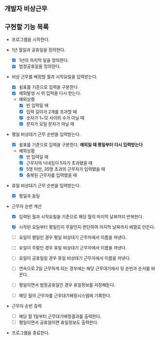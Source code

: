 ## 개발자 비상근무

## 구현할 기능 목록

- 프로그램을 시작한다.

- 1년 월일과 공휴일을 정의한다.
  - [x] 1년의 마지막 일을 정의한다.
  - [x] 법정공휴일을 정의한다.

- 비상 근무를 배정할 월과 시작요일을 입력받는다.
  - [x] 쉼표를 기준으로 입력을 구분한다.
  - [x] 예외발생 시 위 입력을 다시 받는다.
  
  - 예외상황 
    - [x] 빈 입력일 때
    - [x] 입력 길이가 2개를 초과할 때
    - [x] 숫자가 1~12 사이의 수가 아닐 때
    - [x] 문자가 요일 문자가 아닐 때

- 평일 비상대기 근무 순번을 입력받는다.
  - [x] 쉼표를 기준으로 입력을 구분한다.
  **예외일 때 평일부터 다시 입력받는다**
  - 예외상황
    - [x] 빈 입력일 때
    - [x] 근무자의 닉네임이 5자가 초과됐을 때
    - [x] 5명 미만, 35명 초과의 근무자가 입력됐을 때
    - [x] 중복된 근무자를 입력했을 때

- 휴일 비상대기 근무 순번을 입력받는다.
  - [x] 평일과 동일

- 근무자 순번 계산
  - [x] 입력된 월과 시작요일을 기준으로 해당 월의 마지막 날짜까지 반복한다.
  - [x] 시작된 요일부터 평일인지 주말인지 판단하여 마지막 날짜까지 배열로 만든다.
  
  - [ ] 요일이 평일인 경우 평일 비상대기 근무자에서 이름을 꺼낸다.
  - [ ] 요일이 주말인 경우 휴일 비상대기 근무자에서 이름을 꺼낸다.
  - [ ] 요일이 공휴일일 경우 휴일 비상대기 근무자에서 이름을 꺼낸다.

  - [ ] 연속으로 2일 근무하게 되는 경우에는 해당 근무대기에서 뒷 순번과 순서를 바꾼다.

  - [ ] 평일이면서 법정공휴일인 경우 휴일정보를 저장해둔다.
  - [ ] 해당 월의 근무자를 근무대기배정시스템에 기록한다.

- 근무자 순번 출력
  - [ ] 해당 월 1일부터 근무대기배정결과를 출력한다.
  - [ ] 평일이면서 공휴일이면 휴일정보도 출력한다.

- 프로그램을 종료한다.

